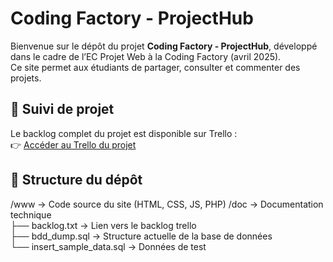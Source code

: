 # Coding Factory - ProjectHub

Bienvenue sur le dépôt du projet **Coding Factory - ProjectHub**, développé dans le cadre de l’EC Projet Web à la Coding Factory (avril 2025).  
Ce site permet aux étudiants de partager, consulter et commenter des projets.

## 🔗 Suivi de projet

Le backlog complet du projet est disponible sur Trello :  
👉 [Accéder au Trello du projet](https://trello.com/b/cnsd4DM9/projects-hub)

## 📁 Structure du dépôt

/www → Code source du site (HTML, CSS, JS, PHP) 
/doc → Documentation technique <br />
├── backlog.txt → Lien vers le backlog trello <br />
├── bdd_dump.sql → Structure actuelle de la base de données <br />
└── insert_sample_data.sql → Données de test <br />
